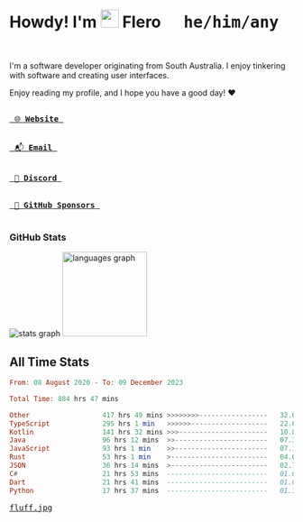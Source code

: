 # Howdy! I'm <img src="https://raw.githubusercontent.com/flerouwu/flerouwu/main/lil-cowboy.png?3" width="32" height="32" /> Flero <kbd>&nbsp; he/him/any &nbsp;</kbd>

I'm a software developer originating from South Australia. I enjoy tinkering with software and creating user interfaces.

Enjoy reading my profile, and I hope you have a good day! :heart:

<a href="https://flero.dev/">
    <kbd>
        <br>
        &nbsp;🌐 <strong>Website</strong>&nbsp;
        <br>
        <br>
    </kbd>
    </a>

<a href="mailto:flero@flero.dev">
    <kbd>
        <br>
        &nbsp;📬 <strong>Email</strong>&nbsp;
        <br>
        <br>
    </kbd>
</a>

<a href="https://discord.com/users/1059375676769189938">
    <kbd>
        <br>
        &nbsp;💬 <strong>Discord</strong>&nbsp;
        <br>
        <br>
    </kbd>
</a>

<a href="https://github.com/sponsors/flerouwu">
    <kbd>
        <br>
        &nbsp;🩷 <strong>GitHub Sponsors</strong>&nbsp;
        <br>
        <br>
    </kbd>
</a>

### GitHub Stats
<!-- <p> allows it to be shown side-by-side -->
<div>
  <img src="https://github-readme-stats.vercel.app/api?hide_title=true&hide_rank=false&show_icons=true&include_all_commits=true&count_private=true&disable_animations=true&theme=github_dark&locale=en&hide_border=true&username=flerouwu" alt="stats graph"  />
  <img src="https://github-readme-stats.vercel.app/api/top-langs?locale=en&hide_title=false&langs_count=5&theme=github_dark&hide_border=true&username=flerouwu&layout=compact" alt="languages graph" height="150"  />
</div>

## All Time Stats

<!--START_SECTION:waka-->

```haskell
From: 08 August 2020 - To: 09 December 2023

Total Time: 884 hrs 47 mins

Other                  417 hrs 49 mins >>>>>>>>-----------------   32.08 %
TypeScript             295 hrs 1 min   >>>>>>-------------------   22.65 %
Kotlin                 141 hrs 32 mins >>>----------------------   10.87 %
Java                   96 hrs 12 mins  >>-----------------------   07.39 %
JavaScript             93 hrs 1 min    >>-----------------------   07.14 %
Rust                   53 hrs 1 min    >------------------------   04.07 %
JSON                   36 hrs 14 mins  >------------------------   02.78 %
C#                     21 hrs 53 mins  -------------------------   01.68 %
Dart                   21 hrs 41 mins  -------------------------   01.67 %
Python                 17 hrs 37 mins  -------------------------   01.35 %
```

<!--END_SECTION:waka-->

<a href="https://raw.githubusercontent.com/flerouwu/flerouwu/main/fluff.jpg">
  <kbd>fluff.jpg</kbd>
</a>
